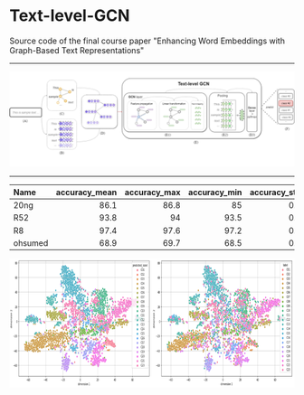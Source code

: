 # Text-level-GCN
Source code of the final course paper "Enhancing Word Embeddings with Graph-Based Text Representations"


  
---

![Text-level-gcn](img/text-level-gcn.png)

---

| Name    |   accuracy_mean |   accuracy_max |   accuracy_min |   accuracy_std |
|:--------|----------------:|---------------:|---------------:|---------------:|
| 20ng    |            86.1 |           86.8 |           85   |            0.7 |
| R52     |            93.8 |           94   |           93.5 |            0.2 |
| R8      |            97.4 |           97.6 |           97.2 |            0.1 |
| ohsumed |            68.9 |           69.7 |           68.5 |            0.3 |


![tsne_ohsumed](img/ohsumed_tsne.png)
